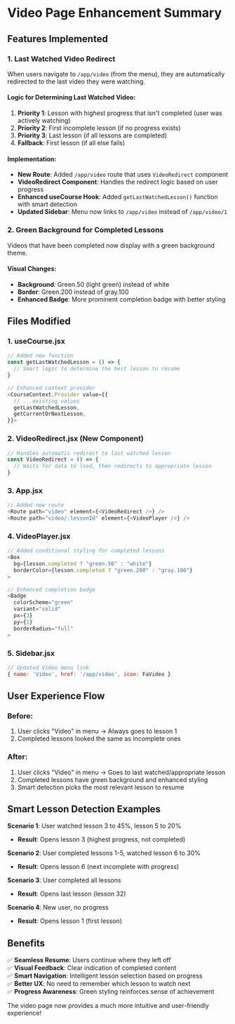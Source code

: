 # Video Page Enhancement Summary

## Features Implemented

### 1. Last Watched Video Redirect
When users navigate to `/app/video` (from the menu), they are automatically redirected to the last video they were watching.

#### Logic for Determining Last Watched Video:
1. **Priority 1**: Lesson with highest progress that isn't completed (user was actively watching)
2. **Priority 2**: First incomplete lesson (if no progress exists)
3. **Priority 3**: Last lesson (if all lessons are completed)
4. **Fallback**: First lesson (if all else fails)

#### Implementation:
- **New Route**: Added `/app/video` route that uses `VideoRedirect` component
- **VideoRedirect Component**: Handles the redirect logic based on user progress
- **Enhanced useCourse Hook**: Added `getLastWatchedLesson()` function with smart detection
- **Updated Sidebar**: Menu now links to `/app/video` instead of `/app/video/1`

### 2. Green Background for Completed Lessons
Videos that have been completed now display with a green background theme.

#### Visual Changes:
- **Background**: Green.50 (light green) instead of white
- **Border**: Green.200 instead of gray.100
- **Enhanced Badge**: More prominent completion badge with better styling

## Files Modified

### 1. useCourse.jsx
```javascript
// Added new function
const getLastWatchedLesson = () => {
  // Smart logic to determine the best lesson to resume
}

// Enhanced context provider
<CourseContext.Provider value={{
  // ...existing values
  getLastWatchedLesson,
  getCurrentOrNextLesson,
}}>
```

### 2. VideoRedirect.jsx (New Component)
```javascript
// Handles automatic redirect to last watched lesson
const VideoRedirect = () => {
  // Waits for data to load, then redirects to appropriate lesson
}
```

### 3. App.jsx
```javascript
// Added new route
<Route path="video" element={<VideoRedirect />} />
<Route path="video/:lessonId" element={<VideoPlayer />} />
```

### 4. VideoPlayer.jsx
```javascript
// Added conditional styling for completed lessons
<Box
  bg={lesson.completed ? "green.50" : "white"}
  borderColor={lesson.completed ? "green.200" : "gray.100"}
>

// Enhanced completion badge
<Badge 
  colorScheme="green" 
  variant="solid"
  px={3}
  py={1}
  borderRadius="full"
>
```

### 5. Sidebar.jsx
```javascript
// Updated Video menu link
{ name: 'Video', href: '/app/video', icon: FaVideo }
```

## User Experience Flow

### Before:
1. User clicks "Video" in menu → Always goes to lesson 1
2. Completed lessons looked the same as incomplete ones

### After:
1. User clicks "Video" in menu → Goes to last watched/appropriate lesson
2. Completed lessons have green background and enhanced styling
3. Smart detection picks the most relevant lesson to resume

## Smart Lesson Detection Examples

**Scenario 1**: User watched lesson 3 to 45%, lesson 5 to 20%
- **Result**: Opens lesson 3 (highest progress, not completed)

**Scenario 2**: User completed lessons 1-5, watched lesson 6 to 30%
- **Result**: Opens lesson 6 (next incomplete with progress)

**Scenario 3**: User completed all lessons
- **Result**: Opens last lesson (lesson 32)

**Scenario 4**: New user, no progress
- **Result**: Opens lesson 1 (first lesson)

## Benefits

✅ **Seamless Resume**: Users continue where they left off  
✅ **Visual Feedback**: Clear indication of completed content  
✅ **Smart Navigation**: Intelligent lesson selection based on progress  
✅ **Better UX**: No need to remember which lesson to watch next  
✅ **Progress Awareness**: Green styling reinforces sense of achievement  

The video page now provides a much more intuitive and user-friendly experience!

